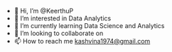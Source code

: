 - 👋 Hi, I’m @KeerthuP
- 👀 I’m interested in Data Analytics
- 🌱 I’m currently learning Data Science and Analytics 
- 💞️ I’m looking to collaborate on 
- 📫 How to reach me kashvina1974@gmail.com

<!---
KeerthuP/KeerthuP is a ✨ special ✨ repository because its `README.md` (this file) appears on your GitHub profile.
You can click the Preview link to take a look at your changes.
--->
